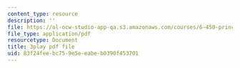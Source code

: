 ```yaml
---
content_type: resource
description: ''
file: https://ol-ocw-studio-app-qa.s3.amazonaws.com/courses/6-450-principles-of-digital-communications-i-fall-2006/83f24feebc759e5eeabeb0390f453701_KXFF8m4uGDc.pdf
file_type: application/pdf
resourcetype: Document
title: 3play pdf file
uid: 83f24fee-bc75-9e5e-eabe-b0390f453701
---
```

